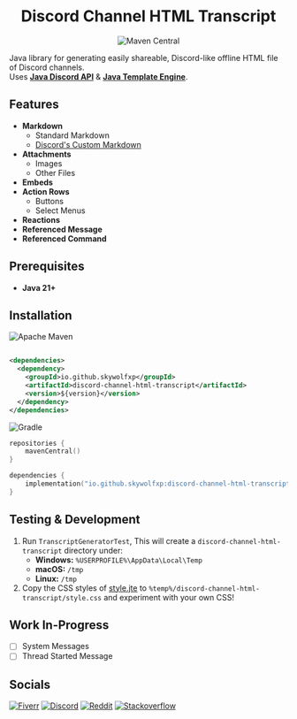 <h1 align="center">Discord Channel HTML Transcript</h1>

<p align="center">
<img alt="Maven Central" align="center" src="https://img.shields.io/maven-central/v/io.github.skywolfxp/discord-channel-html-transcript?style=for-the-badge&label=Maven%20Central"/>
</p>

Java library for generating easily shareable, Discord-like offline HTML file of Discord channels.\
Uses [**Java Discord API**](https://github.com/discord-jda/JDA) & [**Java Template Engine**](https://github.com/casid/jte/).

## Features

- **Markdown**
    - Standard Markdown
    - [Discord's Custom Markdown](https://support.discord.com/hc/en-us/articles/210298617-Markdown-Text-101-Chat-Formatting-Bold-Italic-Underline)
- **Attachments**
    - Images
    - Other Files
- **Embeds**
- **Action Rows**
    - Buttons
    - Select Menus
- **Reactions**
- **Referenced Message**
- **Referenced Command**

## Prerequisites

- **Java 21+**

## Installation

![Apache Maven](https://img.shields.io/badge/Maven-C71A36?style=for-the-badge&logo=Apache+Maven&logoColor=FFFFFF)

```xml

<dependencies>
  <dependency>
    <groupId>io.github.skywolfxp</groupId>
    <artifactId>discord-channel-html-transcript</artifactId>
    <version>${version}</version>
  </dependency>
</dependencies>
```

![Gradle](https://img.shields.io/badge/Gradle-02303A?style=for-the-badge&logo=Gradle&logoColor=FFFFFF)

```kts
repositories {
    mavenCentral()
}

dependencies {
    implementation("io.github.skywolfxp:discord-channel-html-transcript:${version}")
}
```

## Testing & Development

1. Run `TranscriptGeneratorTest`, This will create a `discord-channel-html-transcript` directory under:
    - **Windows:** `%USERPROFILE%\AppData\Local\Temp`
    - **macOS:** `/tmp`
    - **Linux:** `/tmp`
2. Copy the CSS styles
   of [style.jte](https://github.com/SkyWolfXP/discord-channel-html-transcript/blob/main/src/main/resources/template/css/style.jte)
   to `%temp%/discord-channel-html-transcript/style.css` and experiment with your own CSS!

## Work In-Progress

- [ ] System Messages
- [ ] Thread Started Message

## Socials

[![Fiverr](https://img.shields.io/badge/%40SkyWolfXP-FFFFFF?style=flat-square&logo=fiverr&logoColor=FFFFFF&logoSize=auto&color=%231DBF73)](https://www.fiverr.com/skywolfxp) [![Discord](https://img.shields.io/badge/%40SkyWolfXP-FFFFFF?style=flat-square&logo=discord&logoColor=FFFFFF&color=%235865F2)](https://discord.com/users/545902760453996546) [![Reddit](https://img.shields.io/badge/u%2FSkyWolfXP-FFFFFF?style=flat-square&logo=reddit&logoColor=FFFFFF&color=%23FF4500)](https://reddit.com/user/skywolfxp) [![Stackoverflow](https://img.shields.io/badge/SkyWolfXP-FFFFFF?style=flat-square&logo=stackoverflow&logoColor=FFFFFF&color=%23F58025)](https://stackoverflow.com/users/16410630)